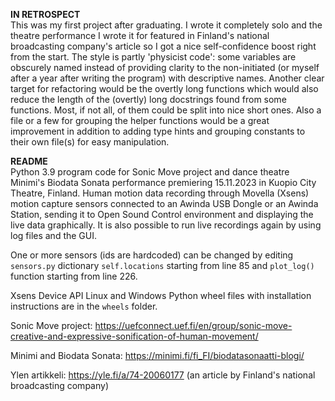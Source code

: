 <b>IN RETROSPECT</b><br> This was my first project after graduating. I wrote it completely solo and the theatre performance I wrote it for featured in Finland's national broadcasting company's article so I got a nice self-confidence boost right from the start. The style is partly 'physicist code': some variables are obscurely named instead of providing clarity to the non-initiated (or myself after a year after writing the program) with descriptive names. Another clear target for refactoring would be the overtly long functions which would also reduce the length of the (overtly) long docstrings found from some functions. Most, if not all, of them could be split into nice short ones. Also a file or a few for grouping the helper functions would be a great improvement in addition to adding type hints and grouping constants to their own file(s) for easy manipulation.<br>   

<b>README</b><br>
Python 3.9 program code for Sonic Move project and dance theatre Minimi's Biodata Sonata performance premiering 15.11.2023 in Kuopio City Theatre, Finland. Human motion data recording through Movella (Xsens) motion capture sensors connected to an Awinda USB Dongle or an Awinda Station, sending it to Open Sound Control environment and displaying the live data graphically. It is also possible to run live recordings again by using log files and the GUI.

One or more sensors (ids are hardcoded) can be changed by editing `sensors.py` dictionary `self.locations` starting from line 85 and `plot_log()` function starting from line 226. 

Xsens Device API Linux and Windows Python wheel files with installation instructions are in the `wheels` folder.

Sonic Move project: https://uefconnect.uef.fi/en/group/sonic-move-creative-and-expressive-sonification-of-human-movement/

Minimi and Biodata Sonata: https://minimi.fi/fi_FI/biodatasonaatti-blogi/

Ylen artikkeli: https://yle.fi/a/74-20060177 (an article by Finland's national broadcasting company)
